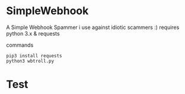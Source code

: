 # SimpleWebhook
A Simple Webhook Spammer i use against idiotic scammers :)
requires python 3.x & requests

commands
```
pip3 install requests
python3 wbtroll.py
```

<h1>Test</h1>
